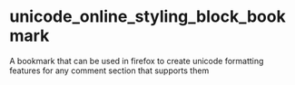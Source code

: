 # unicode_online_styling_block_bookmark
A bookmark that can be used in firefox to create unicode formatting features for any comment section that supports them
